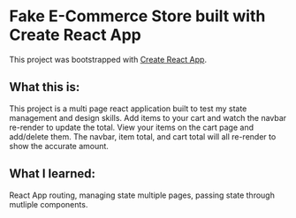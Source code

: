 # Fake E-Commerce Store built with Create React App

This project was bootstrapped with [Create React App](https://github.com/facebook/create-react-app).

## What this is:

This project is a multi page react application built to test my state management and design skills.
Add items to your cart and watch the navbar re-render to update the total. View your items on the cart page and add/delete them. The navbar, item total, and cart total will all re-render to show the accurate amount.

## What I learned:

React App routing, managing state multiple pages, passing state through mutliple components.
